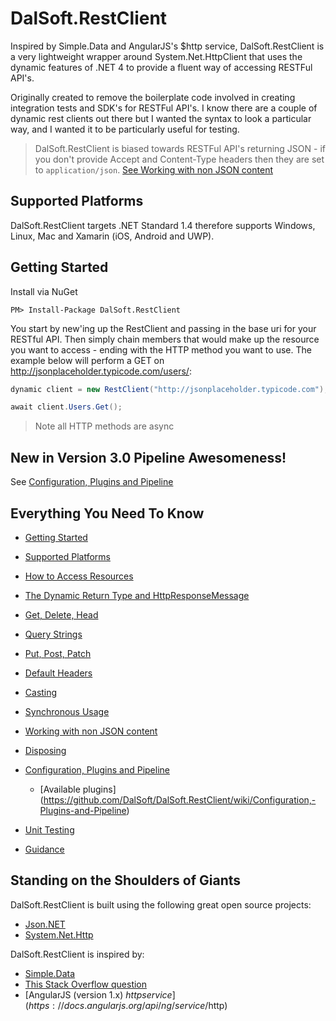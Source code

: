 # DalSoft.RestClient

Inspired by Simple.Data and AngularJS's $http service, DalSoft.RestClient is a very lightweight wrapper around System.Net.HttpClient that uses the dynamic features of .NET 4 to provide a fluent way of accessing RESTFul API's. 

Originally created to remove the boilerplate code involved in creating integration tests and SDK's for RESTFul API's. I know there are a couple of dynamic rest clients out there but I wanted the syntax to look a particular way, and I wanted it to be particularly useful for testing.

> DalSoft.RestClient is biased towards RESTFul API's returning JSON - if you don't provide Accept and Content-Type headers then they are set to `application/json`. [See Working with non JSON content](https://github.com/DalSoft/DalSoft.RestClient/wiki/Working-with-non-JSON-content)

## Supported Platforms

DalSoft.RestClient targets .NET Standard 1.4 therefore supports Windows, Linux, Mac and Xamarin (iOS, Android and UWP).  

## Getting Started

Install via NuGet

```dos
PM> Install-Package DalSoft.RestClient
```

You start by new'ing up the RestClient and passing in the base uri for your RESTful API. Then simply chain members that would make up the resource you want to access - ending with the HTTP method you want to use. The example below will perform a GET on http://jsonplaceholder.typicode.com/users/: 

```cs
dynamic client = new RestClient("http://jsonplaceholder.typicode.com");

await client.Users.Get();
```
> Note all HTTP methods are async

## New in Version 3.0 Pipeline Awesomeness!

See [Configuration, Plugins and Pipeline](https://github.com/DalSoft/DalSoft.RestClient/wiki/Configuration,-Plugins-and-Pipeline)

## Everything You Need To Know

* [Getting Started](https://github.com/DalSoft/DalSoft.RestClient/wiki/Getting-Started)

* [Supported Platforms](https://github.com/DalSoft/DalSoft.RestClient/wiki/Supported-Platforms)

* [How to Access Resources](https://github.com/DalSoft/DalSoft.RestClient/wiki/How-to-Access-Resources)

* [The Dynamic Return Type and HttpResponseMessage](https://github.com/DalSoft/DalSoft.RestClient/wiki/The-Dynamic-Return-Type-and-HttpResponseMessage)

* [Get, Delete, Head](https://github.com/DalSoft/DalSoft.RestClient/wiki/Get,-Delete,-Head)

* [Query Strings](https://github.com/DalSoft/DalSoft.RestClient/wiki/Query-Strings)

* [Put, Post, Patch](https://github.com/DalSoft/DalSoft.RestClient/wiki/Put,-Post,-Patch)

* [Default Headers](https://github.com/DalSoft/DalSoft.RestClient/wiki/Default-Headers)

* [Casting](https://github.com/DalSoft/DalSoft.RestClient/wiki/Casting)

* [Synchronous Usage](https://github.com/DalSoft/DalSoft.RestClient/wiki/Synchronous-Usage)

* [Working with non JSON content](https://github.com/DalSoft/DalSoft.RestClient/wiki/Working-with-non-JSON-content)

* [Disposing](https://github.com/DalSoft/DalSoft.RestClient/wiki/Disposing)

* [Configuration, Plugins and Pipeline](https://github.com/DalSoft/DalSoft.RestClient/wiki/Configuration,-Plugins-and-Pipeline)
  * [Available plugins] (https://github.com/DalSoft/DalSoft.RestClient/wiki/Configuration,-Plugins-and-Pipeline)

* [Unit Testing](https://github.com/DalSoft/DalSoft.RestClient/wiki/Unit-Testing)

* [Guidance](https://github.com/DalSoft/DalSoft.RestClient/wiki/Guidance)

## Standing on the Shoulders of Giants

DalSoft.RestClient is built using the following great open source projects:
* [Json.NET](http://www.newtonsoft.com/json)
* [System.Net.Http](https://github.com/dotnet/corefx/tree/master/src/System.Net.Http)

DalSoft.RestClient is inspired by:
* [Simple.Data](http://simplefx.org/simpledata/docs/index.html)
* [This Stack Overflow question](http://stackoverflow.com/questions/12634250/possible-to-get-chained-value-of-dynamicobject)
* [AngularJS (version 1.x) $http service](https://docs.angularjs.org/api/ng/service/$http)



